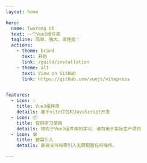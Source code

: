 ```yaml
---
layout: home

hero:
  name: TwoYang UI
  text: 一个Vue3组件库
  tagline: 简单、强大、高性能！
  actions:
    - theme: brand
      text: 开始
      link: /guild/installation
    - theme: alt
      text: View on GitHub
      link: https://github.com/vuejs/vitepress


features:
  - icon: 💡
    title: Vue3组件库
    details: 基于vite打包和JavaScript开发
  - icon: 📦
    title: 仅供学习使用
    details: 倾向于Vue3组件库的学习，请勿用于实际生产项目
  - icon: 🛠️
    title: 按需引入
    details: 直接支持按需引入无需配置任何插件。

---
```

